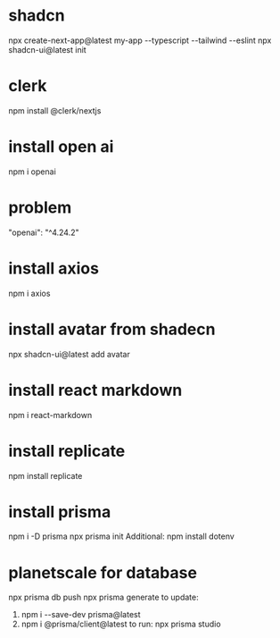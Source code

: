 # shadcn
npx create-next-app@latest my-app --typescript --tailwind --eslint
npx shadcn-ui@latest init
# clerk
npm install @clerk/nextjs
# install open ai
npm i openai
# problem
"openai": "^4.24.2"
# install axios
npm i axios
# install avatar from shadecn
npx shadcn-ui@latest add avatar
# install react markdown
npm i react-markdown
# install replicate 
npm install replicate
# install prisma
npm i -D prisma
npx prisma init
Additional:
npm install dotenv
# planetscale for database
npx prisma db push
npx prisma generate
to update: 
1. npm i --save-dev prisma@latest
2.  npm i @prisma/client@latest
to run:
npx prisma studio

